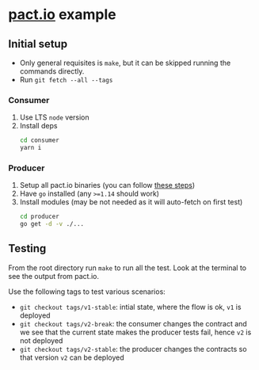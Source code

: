 # [pact.io](https://pact.io) example

## Initial setup

- Only general requisites is `make`, but it can be skipped running
the commands directly.
- Run `git fetch --all --tags`

### Consumer

1. Use LTS `node` version
2. Install deps
    ```bash
    cd consumer
    yarn i
    ```

### Producer

1. Setup all pact.io binaries (you can follow [these steps](https://github.com/pact-foundation/pact-go#installation))
2. Have `go` installed (any `>=1.14` should work)
3. Install modules (may be not needed as it will auto-fetch on first test)
    ```bash
    cd producer
    go get -d -v ./...
    ```

## Testing

From the root directory run `make` to run all the test. Look at the terminal to
see the output from pact.io.

Use the following tags to test various scenarios:
- `git checkout tags/v1-stable`: intial state, where the flow is ok, `v1` is deployed
- `git checkout tags/v2-break`: the consumer changes the contract and we see that the current state makes the producer tests fail, hence `v2` is not deployed
- `git checkout tags/v2-stable`: the producer changes the contracts so that version `v2` can be deployed
